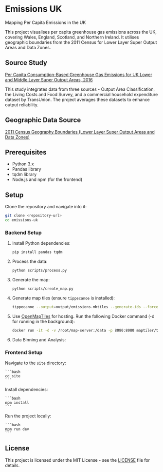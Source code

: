 # Emissions UK

Mapping Per Capita Emissions in the UK

This project visualises per capita greenhouse gas emissions across the UK, covering Wales, England, Scotland, and Northern Ireland. It utilises geographic boundaries from the 2011 Census for Lower Layer Super Output Areas and Data Zones.

## Source Study

[Per Capita Consumption-Based Greenhouse Gas Emissions for UK Lower and Middle Layer Super Output Areas, 2016](https://reshare.ukdataservice.ac.uk/854888/)

This study integrates data from three sources - Output Area Classification, the Living Costs and Food Survey, and a commercial household expenditure dataset by TransUnion. The project averages these datasets to enhance output reliability.

## Geographic Data Source

[2011 Census Geography Boundaries (Lower Layer Super Output Areas and Data Zones)](https://statistics.ukdataservice.ac.uk/dataset/2011-census-geography-boundaries-lower-layer-super-output-areas-and-data-zones)

## Prerequisites

-   Python 3.x
-   Pandas library
-   tqdm library
-   Node.js and npm (for the frontend)

## Setup

Clone the repository and navigate into it:

```bash
git clone <repository-url>
cd emissions-uk
```

### Backend Setup

1. Install Python dependencies:

    ```bash
    pip install pandas tqdm
    ```

2. Process the data:

    ```bash
    python scripts/process.py

    ```

3. Generate the map:

    ```bash
    python scripts/create_map.py

    ```

4. Generate map tiles (ensure `tippecanoe` is installed):

    ```bash
    tippecanoe --output=output/emissions.mbtiles --generate-ids --force --no-feature-limit --no-tile-size-limit --detect-shared-borders --coalesce-fraction-as-needed --coalesce-densest-as-needed --coalesce-smallest-as-needed --coalesce --reorder --minimum-zoom=0 --maximum-zoom=17 -r1 output/updated_map.geojson

    ```

5. Use [OpenMapTiles](https://openmaptiles.org/docs/host/tileserver-gl/) for hosting. Run the following Docker command (-d for running in the background):

    ```bash
    docker run -it -d -v /root/map-server:/data -p 8080:8080 maptiler/tileserver-gl -c /data/config.json
    ```

6. Data Binning and Analysis:

### Frontend Setup

Navigate to the `site` directory:

    ```bash
    cd site
    ```

Install dependencies:

    ```bash
    npm install
    ```

Run the project locally:

    ```bash
    npm run dev
    ```

## License

This project is licensed under the MIT License - see the [LICENSE](LICENSE) file for details.
